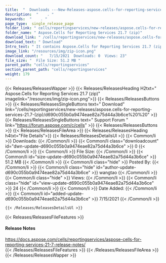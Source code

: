 ```yaml
---
title:  "  Downloads ---New-Releases-aspose.cells-for-reporting-services-21.7-(zip) . " 
description:  "    . " 
keywords:  "    . " 
page_type:  single_release_page
folder_link: " cells/reportingservices/new-releases/aspose.cells-for-reporting-services-21.7-(zip)/"
folder_name: " Aspose.Cells for Reporting Services 21.7 (zip)"
download_link: " /cells/reportingservices/new-releases/aspose.cells-for-reporting-services-21.7-(zip)/d690c055b0a9474eae82a75d44a3b6ce"
download_text: " Download"
Intro_text: " It contains Aspose.Cells for Reporting Services 21.7 (zip) release."
image_link: "/resources/img/zip-icon.png"
download_count: "   7/15/2021  Downloads: 0  Views: 23"
file_size: "  File Size: 51.2 MB "
parent_path: "cells/reportingservices"
section_parent_path: "cells/reportingservices"
weight: 179
---
```


{{< Releases/ReleasesWapper >}}
  {{< Releases/ReleasesHeading H2txt=" Aspose.Cells for Reporting Services 21.7 (zip)" imagelink="/resources/img/zip-icon.png">}}
  {{< Releases/ReleasesButtons >}}
    {{< Releases/ReleasesSingleButtons text=" Download" link="/cells/reportingservices/new-releases/aspose.cells-for-reporting-services-21.7-(zip)/d690c055b0a9474eae82a75d44a3b6ce%20%20" >}}
    {{< Releases/ReleasesSingleButtons text=" Support Forum " link="https://forum.aspose.com/c/cells" >}}
  {{< Releases/ReleasesButtons >}}
  {{< Releases/ReleasesFileArea >}}
    {{< Releases/ReleasesHeading h4txt="File Details">}}
    {{< Releases/ReleasesDetailsUl >}}
            {{< Common/li  >}} Downloads: {{< /Common/li >}} 
      {{< Common/li class="downloadcount" id="dwn-update-d690c055b0a9474eae82a75d44a3b6ce" >}} 0 {{< /Common/li >}} 
      {{< Common/li  >}} File Size: {{< /Common/li >}} 
      {{< Common/li id="size-update-d690c055b0a9474eae82a75d44a3b6ce" >}} 51.2 MB {{< /Common/li >}} 
      {{< Common/li  class="hide" >}} Posted By: {{< /Common/li >}} 
      {{< Common/li class="hide" id="author-update-d690c055b0a9474eae82a75d44a3b6ce" >}} wangtao {{< /Common/li >}} 
      {{< Common/li class="hide"  >}} Views: {{< /Common/li >}} 
      {{< Common/li class="hide" id="view-update-d690c055b0a9474eae82a75d44a3b6ce" >}} 24 {{< /Common/li >}} 
      {{< Common/li  >}} Date Added: {{< /Common/li >}} 
      {{< Common/li id="added-update-d690c055b0a9474eae82a75d44a3b6ce" >}} 7/15/2021 {{< /Common/li >}} 

    {{< /Releases/ReleasesDetailsUl >}}

  {{< Releases/ReleasesFileFeatures >}}
      <h4>Release Notes</h4><div><a href="https://docs.aspose.com/cells/reportingservices/aspose-cells-for-reporting-services-21-7-release-notes/">https://docs.aspose.com/cells/reportingservices/aspose-cells-for-reporting-services-21-7-release-notes/</a></div>
  {{< /Releases/ReleasesFileFeatures >}}
 {{< /Releases/ReleasesFileArea >}}
{{< /Releases/ReleasesWapper >}}



